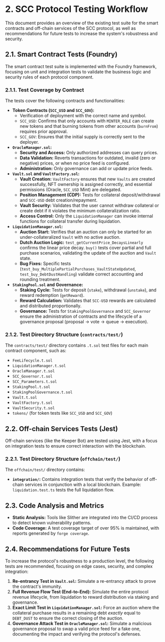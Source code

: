 # 2. SCC Protocol Testing Workflow

This document provides an overview of the existing test suite for the smart contracts and off-chain services of the SCC protocol, as well as recommendations for future tests to increase the system's robustness and security.

## 2.1. Smart Contract Tests (Foundry)

The smart contract test suite is implemented with the Foundry framework, focusing on unit and integration tests to validate the business logic and security rules of each protocol component.

### 2.1.1. Test Coverage by Contract

The tests cover the following contracts and functionalities:

*   **Token Contracts (`SCC_USD` and `SCC_GOV`):**
    *   Verification of deployment with the correct name and symbol.
    *   `SCC_USD`: Confirms that only accounts with `MINTER_ROLE` can create new tokens and that burning tokens from other accounts (`burnFrom`) requires prior approval.
    *   `SCC_GOV`: Ensures that the initial supply is correctly sent to the deployer.
*   **`OracleManager.sol`:**
    *   **Security and Access:** Only authorized addresses can query prices.
    *   **Data Validation:** Reverts transactions for outdated, invalid (zero or negative) prices, or when no price feed is configured.
    *   **Administration:** Only governance can add or update price feeds.
*   **`Vault.sol` and `VaultFactory.sol`:**
    *   **Vault Creation:** `VaultFactory` ensures that new `Vaults` are created successfully, NFT ownership is assigned correctly, and essential permissions (Oracle, `SCC_USD` Mint) are delegated.
    *   **Position Management (CDP):** Tests for collateral deposit/withdrawal and `SCC-USD` debt creation/repayment.
    *   **Vault Security:** Validates that the user cannot withdraw collateral or create debt if it violates the minimum collateralization ratio.
    *   **Access Control:** Only the `LiquidationManager` can invoke internal functions for collateral transfer during liquidation.
*   **`LiquidationManager.sol`:**
    *   **Auction Start:** Verifies that an auction can only be started for an under-collateralized `Vault` with no active auction.
    *   **Dutch Auction Logic:** `test_getCurrentPrice_DecaysLinearly` confirms the linear price decay. `buy()` tests cover partial and full purchase scenarios, validating the update of the auction and `Vault` state.
    *   **Bug Fixes:** Specific tests (`test_buy_MultiplePartialPurchases_VaultStateUpdated`, `test_buy_DebtDustHandling`) validate correct accounting and rounding treatment.
*   **`StakingPool.sol` and Governance:**
    *   **Staking Cycle:** Tests for deposit (`stake`), withdrawal (`unstake`), and reward redemption (`getReward`).
    *   **Reward Calculation:** Validates that `SCC-USD` rewards are calculated and distributed proportionally.
    *   **Governance:** Tests for `StakingPoolGovernance` and `SCC_Governor` ensure the administration of contracts and the lifecycle of a governance proposal (proposal -> vote -> queue -> execution).

### 2.1.2. Test Directory Structure (`contracts/test/`)

The `contracts/test/` directory contains `.t.sol` test files for each main contract component, such as:

*   `FeeLifecycle.t.sol`
*   `LiquidationManager.t.sol`
*   `OracleManager.t.sol`
*   `SCC_Governor.t.sol`
*   `SCC_Parameters.t.sol`
*   `StakingPool.t.sol`
*   `StakingPoolGovernance.t.sol`
*   `Vault.t.sol`
*   `VaultFactory.t.sol`
*   `VaultSecurity.t.sol`
*   `tokens/` (for token tests like `SCC_USD` and `SCC_GOV`)

## 2.2. Off-chain Services Tests (Jest)

Off-chain services (like the Keeper Bot) are tested using Jest, with a focus on integration tests to ensure correct interaction with the blockchain.

### 2.2.1. Test Directory Structure (`offchain/test/`)

The `offchain/test/` directory contains:

*   **`integration/`:** Contains integration tests that verify the behavior of off-chain services in conjunction with a local blockchain. Example: `liquidation.test.ts` tests the full liquidation flow.

## 2.3. Code Analysis and Metrics

*   **Static Analysis:** Tools like Slither are integrated into the CI/CD process to detect known vulnerability patterns.
*   **Code Coverage:** A test coverage target of over 95% is maintained, with reports generated by `forge coverage`.

## 2.4. Recommendations for Future Tests

To increase the protocol's robustness to a production level, the following tests are recommended, focusing on edge cases, security, and complex integration:

1.  **Re-entrancy Test in `Vault.sol`:** Simulate a re-entrancy attack to prove the contract's immunity.
2.  **Full Revenue Flow Test (End-to-End):** Simulate the entire protocol revenue lifecycle, from liquidation to reward distribution via staking and governance.
3.  **Exact Limit Test in `LiquidationManager.sol`:** Force an auction where the collateral purchase results in a remaining debt *exactly* equal to `DEBT_DUST` to ensure the correct closing of the auction.
4.  **Governance Attack Test in `OracleManager.sol`:** Simulate a malicious governance proposal to swap a valid price feed for a fake one, documenting the impact and verifying the protocol's defenses.
